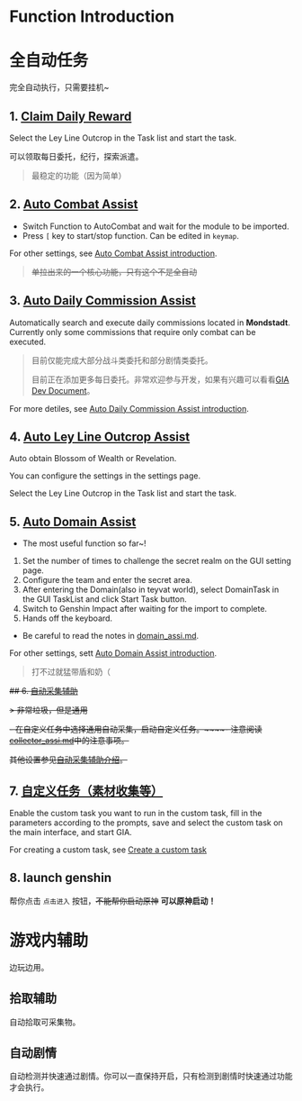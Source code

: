 # Function Introduction

# 全自动任务

完全自动执行，只需要挂机~

## 1. [Claim Daily Reward](./claim_reward.md)

Select the Ley Line Outcrop in the Task list and start the task.

可以领取每日委托，纪行，探索派遣。

> 最稳定的功能（因为简单）

## 2. [Auto Combat Assist](./combat_assi.md)

- Switch Function to AutoCombat and wait for the module to be imported.
- Press `[` key to start/stop function. Can be edited in `keymap`.

For other settings, see [Auto Combat Assist introduction](./combat_assi.md).

> ~~单拉出来的一个核心功能，只有这个不是全自动~~

## 3. [Auto Daily Commission Assist](./commission_assi.md)

Automatically search and execute daily commissions located in **Mondstadt**. Currently only some commissions that require only combat can be executed.

> 目前仅能完成大部分战斗类委托和部分剧情类委托。
>
> 目前正在添加更多每日委托。非常欢迎参与开发，如果有兴趣可以看看[GIA Dev Document](dev/)。

For more detiles, see [Auto Daily Commission Assist introduction](./commission_assi.md).

## 4. [Auto Ley Line Outcrop Assist](./ley_line_ourcrop.md)

Auto obtain Blossom of Wealth or Revelation.

You can configure the settings in the settings page.

Select the Ley Line Outcrop in the Task list and start the task.

## 5. [Auto Domain Assist](./domain_assi.md)

- The most useful function so far~!

1. Set the number of times to challenge the secret realm on the GUI setting page.
2. Configure the team and enter the secret area.
3. After entering the Domain(also in teyvat world), select DomainTask in the GUI TaskList and click Start Task button.
4. Switch to Genshin Impact after waiting for the import to complete.
5. Hands off the keyboard.

- Be careful to read the notes in [domain_assi.md](./domain_assi.md).

For other settings, sett [Auto Domain Assist introduction](./domain_assi.md).

> 打不过就猛带盾和奶（

~~## 6. [自动采集辅助](collector_assi.md)~~

~~> 非常垃圾，但是通用~~

~~- 在自定义任务中选择通用自动采集，启动自定义任务。~~~~- 注意阅读[collector_assi.md](collector_assi.md)中的注意事项。~~

~~其他设置参见[自动采集辅助介绍](collector_assi.md)。~~

## 7. [自定义任务（素材收集等）](mission.md)

Enable the custom task you want to run in the custom task, fill in the parameters according to the prompts, save and select the custom task on the main interface, and start GIA.

For creating a custom task, see [Create a custom task](dev/mission.md)

## 8. launch genshin

帮你点击 `点击进入` 按钮，~~不能帮你启动原神~~ **可以原神启动！**

# 游戏内辅助

边玩边用。

## 拾取辅助

自动拾取可采集物。

## 自动剧情

自动检测并快速通过剧情。你可以一直保持开启，只有检测到剧情时快速通过功能才会执行。
